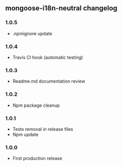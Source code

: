 ## mongoose-i18n-neutral changelog

### 1.0.5

- .npmignore update

### 1.0.4

- Travis CI hook (automatic testing)

### 1.0.3

- Readme.md documentation review

### 1.0.2

- Npm package cleanup

### 1.0.1

- Tests removal in release files
- Npm update


### 1.0.0

- First production release